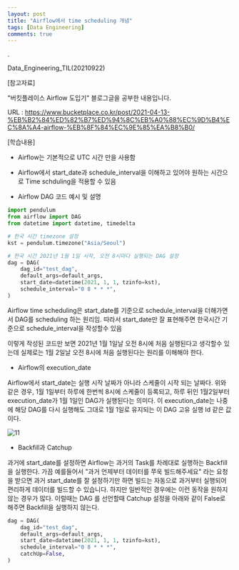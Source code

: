 ```yaml
---
layout: post
title: "Airflow에서 time scheduling 개념"
tags: [Data Engineering]
comments: true
---
```


.

Data_Engineering_TIL(20210922)

[참고자료]

"버킷플레이스 Airflow 도입기" 블로그글을 공부한 내용입니다.

URL : https://www.bucketplace.co.kr/post/2021-04-13-%EB%B2%84%ED%82%B7%ED%94%8C%EB%A0%88%EC%9D%B4%EC%8A%A4-airflow-%EB%8F%84%EC%9E%85%EA%B8%B0/

[학습내용]

- Airflow는 기본적으로 UTC 시간 만을 사용함 


- Airflow에서 start_date과 schedule_interval을 이해하고 있어야 원하는 시간으로 Time schduling을 적용할 수 있음


- Airflow DAG 코드 예시 및 설명


```python
import pendulum
from airflow import DAG
from datetime import datetime, timedelta

# 한국 시간 timezone 설정
kst = pendulum.timezone("Asia/Seoul")

# 한국 시간 2021년 1월 1일 시작, 오전 8시마다 실행되는 DAG 설정
dag = DAG(
    dag_id="test_dag",
    default_args=default_args,
    start_date=datetime(2021, 1, 1, tzinfo=kst),
    schedule_interval="0 8 * * *",
)
```

Airflow time scheduling은 start_date를 기준으로 schedule_interval을 더해가면서 DAG를 scheduling 하는 원리임. 따라서 start_date만 잘 표현해주면 한국시간 기준으로 schedule_interval을 작성할수 있음

이렇게 작성된 코드만 보면 2021년 1월 1일날 오전 8시에 처음 실행된다고 생각할수 있는데 실제로는 1월 2일날 오전 8시에 처음 실행된다는 원리를 이해해야 한다.

- Airflow의 execution_date

Airflow에서 start_date는 실행 시작 날짜가 아니라 스케줄이 시작 되는 날짜다. 위와 같은 경우, 1월 1일부터 하루에 한번씩 8시에 스케줄이 등록되고, 하루 뒤인 1월2일부터 execution_date가 1월 1일인 DAG가 실행된다는 의미다. 이 execution_date는 나중에 해당 DAG를 다시 실행해도 그대로 1월 1일로 유지되는 이 DAG 고유 실행 Id 같은 값이다.

![11](https://user-images.githubusercontent.com/41605276/134346876-cd776777-8916-44be-a5eb-b234869f3b8b.png)

- Backfill과 Catchup

과거에 start_date를 설정하면 Airflow는 과거의 Task를 차례대로 실행하는 Backfill을 실행한다. 가끔 예를들어서 "과거 언제부터 데이터를 쭈욱 빌드해주세요" 라는 요청을 받으면 과거 start_date를 잘 설정하기만 하면 빌드는 자동으로 과거부터 실행되어 편리하게 데이터를 빌드할 수 있습니다. 하지만 일반적인 경우에는 이런 동작을 원하지 않는 경우가 많다. 이럴때는 DAG 를 선언할때 Catchup 설정을 아래와 같이 False로 해주면 Backfill을 실행하지 않는다.


```python
dag = DAG(
    dag_id="test_dag",
    default_args=default_args,
    start_date=datetime(2021, 1, 1, tzinfo=kst),
    schedule_interval="0 8 * * *",
    catchUp=False,
)
```
